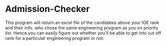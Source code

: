 # Admission-Checker
This program will  return an excel file of the candidates above your IOE rank and their info.  who chose the same engineering program as you on priority list.
Hence you can easily figure out whether you'll be able to get into cut off rank for a particular engineering program or not.
